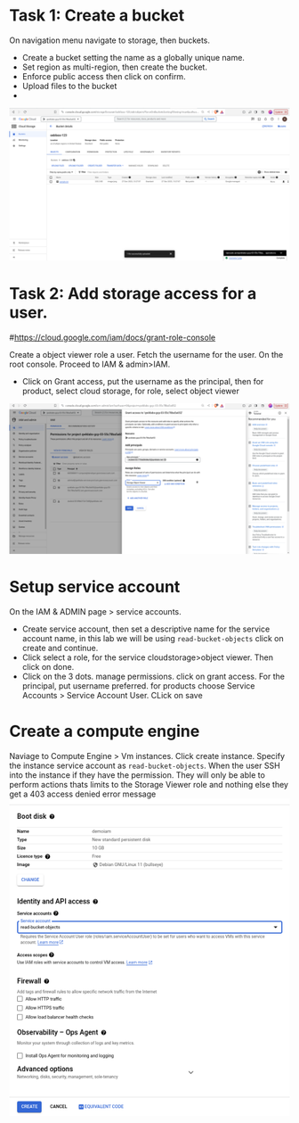 # Task 1: Create a bucket 

On navigation menu navigate to storage, then buckets. 
- Create a bucket setting the name as a globally unique name.
- Set region as multi-region, then create the bucket.
- Enforce public access then click on confirm.
- Upload files to the bucket
- 
![gcp-image](images/gcp_iam-1.png)

# Task 2: Add storage access for a user.
#https://cloud.google.com/iam/docs/grant-role-console

Create a object viewer role a user. Fetch the username for the user.
On the root console. Proceed to IAM & admin>IAM. 
- Click on Grant access, put the username as the principal, then for product, select cloud storage, for role, select object viewer

![gcp-iam-grant-access](images/gcp_iam_2.png)

# Setup service account
On the IAM & ADMIN page > service accounts.
- Create service account, then set a descriptive name for the service account name, in this lab we will be using `read-bucket-objects` click on create and continue.
- Click select a role, for the service cloudstorage>object viewer. Then click on done.
- Click on the 3 dots. manage permissions. click on grant access. For the principal, put username preferred. 
for products choose	Service Accounts > Service Account User. CLick on save

# Create a compute engine
Naviage to Compute Engine > Vm instances. Click create instance. Specify the instance service account as `read-bucket-objects`. When the user SSH into the instance if they have the permission. They will only be able to perform actions thats limits to the Storage Viewer role and nothing else they get a 403 access denied error message
![service account](images/read_objects.png)





